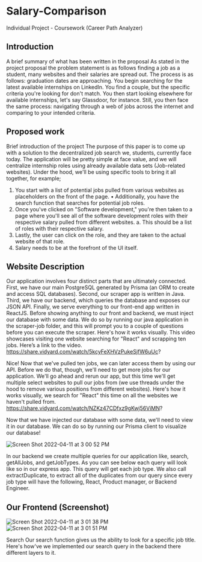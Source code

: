 # Salary-Comparison
Individual Project - Coursework (Career Path Analyzer)

## Introduction
A brief summary of what has been written in the proposal
As stated in the project proposal the problem statement is as follows finding a job as a student, many websites and their salaries are spread out. The process is as follows: graduation dates are approaching. You begin searching for the latest available internships on LinkedIn. You find a couple, but the specific criteria you're looking for don't match. You then start looking elsewhere for available internships, let's say Glassdoor, for instance. Still, you then face the same process: navigating through a web of jobs across the internet and comparing to your intended criteria.

## Proposed work

Brief introduction of the project
The purpose of this paper is to come up with a solution to the decentralized job search we, students, currently face today.
The application will be pretty simple at face value, and we will centralize internship roles using already available data sets (Job-related websites). Under the hood, we'll be using specific tools to bring it all together, for example;
1. You start with a list of potential jobs pulled from various websites as placeholders on the front of the page.
• Additionally, you have the search function that searches for potential job roles.
2. Once you've clicked on "Software development," you're then taken to a page where you'll see
all of the software development roles with their respective salary pulled from different websites. a. This should be a list of roles with their respective salary.
3. Lastly, the user can click on the role, and they are taken to the actual website of that role.
4. Salary needs to be at the forefront of the UI itself.

## Website Description

Our application involves four distinct parts that are ultimately connected. First, we have our main PostgreSQL generated by Prisma (an ORM to create and access SQL databases). Second, our scraper app is written in Java. Third, we have our backend, which queries the database and exposes our JSON API. Finally, we serve everything to our front-end app written in ReactJS.
Before showing anything to our front and backend, we must inject our database with some data. We do so by running our java application in the scraper-job folder, and this will prompt you to a couple of questions before you can execute the scraper.
Here's how it works visually. This video showcases visiting one website searching for "React" and scrapping ten jobs.
Here’s a link to the video. 
https://share.vidyard.com/watch/5kcyFeXHVzPukeSjfW6uUc?

Nice! Now that we've pulled ten jobs, we can later access them by using our API. Before we do that, though, we'll need to get more jobs for our application. We'll go ahead and rerun our app, but this time we'll get multiple select websites to pull our jobs from (we use threads under the hood to remove various positions from different websites).
Here's how it works visually, we search for "React" this time on all the websites we haven't pulled from. 
https://share.vidyard.com/watch/NZKz47CDfxz9gKwj56ViMN?

Now that we have injected our database with some data, we'll need to view it in our database. We can do so by running our Prisma client to visualize our database!

![Screen Shot 2022-04-11 at 3 00 52 PM](https://user-images.githubusercontent.com/35783824/162810777-d2b7e053-5763-421e-8033-0c953339416b.png)

In our backend we create multiple queries for our application like, search, getAllJobs, and getJobTypes. As you can see below each query will look like so in our express app.
This query will get each job type. We also call extractDuplicate, to extract all of the duplicates from our query since every job type will have the following, React, Product manager, or Backend Engineer.

## Our Frontend (Screenshot)
![Screen Shot 2022-04-11 at 3 01 38 PM](https://user-images.githubusercontent.com/35783824/162810920-c06289c6-410e-4e79-a4d1-859196e9eec5.png)
![Screen Shot 2022-04-11 at 3 01 51 PM](https://user-images.githubusercontent.com/35783824/162810962-67535687-3437-4109-9859-abc9f45464e1.png)

Search
Our search function gives us the ability to look for a specific job title. Here's how've we implemented our search query in the backend there different layers to it.

